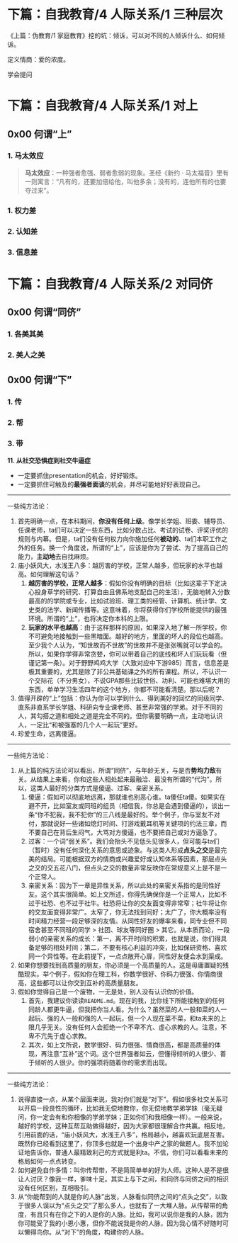 # 下篇：自我教育/4 人际关系/1 三种层次

《上篇：伪教育/1 家庭教育》挖的坑：倾诉，可以对不同的人倾诉什么、如何倾诉。

定义情商：爱的浓度。

学会提问

# 下篇：自我教育/4 人际关系/1 对上

## 0x00 何谓“上”

### 1. 马太效应

> **马太效应**：一种强者愈强、弱者愈弱的现象。圣经《新约 · 马太福音》里有一则寓言：“凡有的，还要加倍给他，叫他多余；没有的，连他所有的也要夺过来”。

### 1. 权力差

### 2. 认知差

### 3. 信息差

# 下篇：自我教育/4 人际关系/2 对同侪

## 0x00 何谓“同侪”

### 1. 各美其美

### 2. 美人之美

## 0x00 何谓“下”

### 1. 传

### 2. 帮

### 3. 带

**11. 从社交恐惧症到社交牛逼症**

- 一定要抓住presentation的机会，好好锻炼。
- 一定要抓住可触及的**最强者面谈**的机会，并尽可能地好好表现自己。

---------------------------------------------------------

一些纯方法论：

1. 首先明确一点，在本科期间，**你没有任何上级**。像学长学姐、班委、辅导员、任课老师，ta们可以决定一些东西，比如分数占比、考试的试卷、评奖评优的规则与内幕。但是，ta们没有任何权力向你施加任何**被动的**、ta们本职工作之外的任务。换一个角度说，所谓的“上”，应该是你为了尝试、为了提高自己的能力，**主动地**去自找麻烦。
2. 庙小妖风大，水浅王八多：越厉害的学校，正常人越多，但玩家的水平也越高。如何理解这句话？
   1. **越厉害的学校，正常人越多**：假如你没有明确的目标（比如这辈子下定决心投身草学的研究、打算自由且佛系地支配自己的生活），无脑地转入分数最高的的学院或专业，比如试验班、理工类的经管、计算机、统计学、文史类的法学、新闻传播等。这意味着，你将获得你们学校所能提供的最强环境。所谓的“上”，也将决定你本科的上限。
   2. **玩家的水平也越高**：由于这样那样的原因，如果深入地了解一所学校，你不可避免地接触到一些黑暗面。越好的地方，里面的坏人的段位也越高。至少我个人认为，“知世故而不世故”的世故并不是张张嘴就可以学会的。所以，如果你学得非常贪婪，你可以带着自己的底线和坏人们玩玩看（但谨记第一条）。对于野野鸡鸡大学（大致对应中下游985）而言，信息差是极其重要的，尤其是除了非公共基础课之外的所有课程。所以，不认识一个交际花（不分男女），不说GPA那些比较世俗、功利、可能也难堪大用的东西，单单学习生活四年的这个地方，你都不可能看清楚。那以后呢？
3. 值得开辟的“上”包括：你认为你可以学到什么、得到美好的回忆的同级同学、直系非直系学长学姐、科研向专业课老师、甚至非常强的学弟。对于不同的人，其勾搭之道和相处之道是完全不同的。但你需要明确一点，主动地认识人，一定比“和被强塞的几个人一起玩”更好。
4. 珍爱生命，远离傻逼。

--------------------------------------------------------------

一些纯方法论：

1. 从上篇的纯方法论可以看出，所谓“同侪”，与年龄无关，与是否**势均力敌**有关。从结果上来看，你和这些人相处起来最融洽、最没有所谓的“代沟”。所以，这类人最好的分类方式是傻逼、过客、亲密关系。
   1. 傻逼：假如可以彻底地远离，那就谁也别恶心谁。ta傻任ta傻。如果实在避不开，比如室友或同班的组员（相信我，你总是会遇到傻逼的），谈出一条“你不犯我，我不犯你”的三八线是最好的。举个例子，你与室友不对付，那就说好一些诸如熄灯时间、打游戏戴耳机等关键项的约法三章，而不要自己在背后生闷气，大骂对方傻逼，也不要把自己或对方逼急了。
   2. 过客：一个词“弱关系”。我们会抬头不见低头见很多人，但可能与ta们（暂时）没有任何深化关系的意思或迹象。与这类人形成**点头之交**是最完美的结局。可能根据双方的情商或兴趣爱好或认知体系等因素，那层点头之交的交五花八门，但点头之交的数量非常反映你在常规意义上是不是一个正常人。
   3. 亲密关系：因为下一章是异性关系，所以此处的亲密关系指的是同性好友。这个其实很简单。如上文所述，你得先确保你是一个正常人，比如不过于社恐、也不过于社牛。社恐将让你的交友面变得非常窄；社牛将让你的交友面变得非常广。太窄了，你无法找到同好；太广了，你大概率没有时间精力经营一段足够深的友情。从同性好友的爆率来看，同专业但不同宿舍甚至不同班的同学 > 社团、球友等同好圈 > 其它。从本质而论，一段弱小的亲密关系的成长：第一，离不开时间的积累，也就是说，你们得具备足够的相处时间；第二，不要有核心利益的冲突，比如保研资格、喜欢同一个异性等。在此前提下，一点点敞开心扉，同性好友便会水到渠成。
2. 如果你想要找到高质量的朋友，你必须是一个高质量的人。这是毋庸置疑的残酷现实。举个例子，假如你在理工科，你数学很好、你码力很强、你情商很高，这些都可以让你交到互补的高质量朋友。
3. 假如你觉得自己是一个废物，一无是处，别人没有认识你的价值。
   1. 首先，我建议你读读`README.md`。现在的我，比你线下所能接触到的任何同龄人都更牛逼，但我把你当人看。为什么？虽然菜的人一般和菜的人一起玩、强的人一般和强的人一起玩，但一个人现在菜不菜，和ta未来的上限几乎无关。没有任何人会拒绝一个不卑不亢、虚心求教的人。注意，不卑不亢先于虚心求教。
   2. 其次，如上文所说，数学很好、码力很强、情商很高，都是高质量的体现，再注意“互补”这个词。这个世界强者如云，但懂得倾听的人很少、善于倾听的人很少。你的强项将随着你的需求而出现。

---------------------------------------------------------------

一些纯方法论：

1. 说得直接一点，从某个层面来说，我对你们就是“对下”。假如很多社交关系可以开启一段良性的循环，比如我无偿地教你，你无偿地教学弟学妹（毫无疑问，你一定会有和你相像的学弟学妹；正如你们和我相像一样）。一般来说，越好的学校，这种互帮互助做得越好，因为大家都很理解合作共赢。相反地，引用前面的话，“庙小妖风大，水浅王八多”，格局越小，越喜欢玩底层互害。既然你已经看到这里了，你顶多也就是一个出身中产之家的做题人。我不加论证地告诉你，普通人最精致利己的方式就是利ta。不信，你们可以看看未来的格局如何一点点转变。
2. 如何避免自作多情：叫你传帮带，不是简简单单的好为人师。这种人是不是很让人讨厌？像我一样，爹味十足。其实上与下之间，和同侪与同侪之间的相识没有任何区别，互相吸引。
3. 从“你能帮到的人就是你的人脉”出发，人脉看似同侪之间的“点头之交”，以致于很多人误以为“点头之交”了那么多人，也就有了一大堆人脉。从传帮带的角度，有且只有在你之下的人是你的人脉。比如，我可以说你是我的人脉，因为你可能受了我的小恩小惠，但你不能说我是你的人脉，因为我心情不好随时可以懒得鸟你。从“对下”的角度，构建你的人脉。